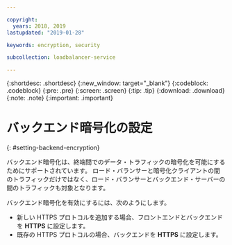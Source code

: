 ```yaml
---

copyright:
  years: 2018, 2019
lastupdated: "2019-01-28"

keywords: encryption, security

subcollection: loadbalancer-service

---
```


{:shortdesc: .shortdesc}
{:new_window: target="_blank"}
{:codeblock: .codeblock}
{:pre: .pre}
{:screen: .screen}
{:tip: .tip}
{:download: .download}
{:note: .note}
{:important: .important}

# バックエンド暗号化の設定
{: #setting-backend-encryption}

バックエンド暗号化は、終端間でのデータ・トラフィックの暗号化を可能にするためにサポートされています。 ロード・バランサーと暗号化クライアントの間のトラフィックだけではなく、ロード・バランサーとバックエンド・サーバーの間のトラフィックも対象となります。

バックエンド暗号化を有効にするには、次のようにします。

* 新しい HTTPS プロトコルを追加する場合、フロントエンドとバックエンドを **HTTPS** に設定します。
* 既存の HTTPS プロトコルの場合、バックエンドを **HTTPS** に設定します。
